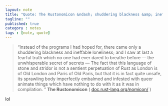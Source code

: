 ```yaml
---
layout: note
title: "Quote: The Rustonomicon &ndash; shuddering blackness &amp; ineffable loneliness."
tagline: ""
published: true
category : notes
tags : [note, quote]
---
```


> “Instead of the programs I had hoped for, there came only a shuddering blackness
> and ineffable loneliness; and I saw at last a fearful truth which no one had
> ever dared to breathe before — the unwhisperable secret of secrets — The fact
> that this language of stone and stridor is not a sentient perpetuation of Rust
> as London is of Old London and Paris of Old Paris, but that it is in fact quite
> unsafe, its sprawling body imperfectly embalmed and infested with queer animate
> things which have nothing to do with it as it was in compilation. ”
> __The Rustonomicon__ ( [doc.rust-lang.org/nomicon/](https://doc.rust-lang.org/nomicon/) )

lol
